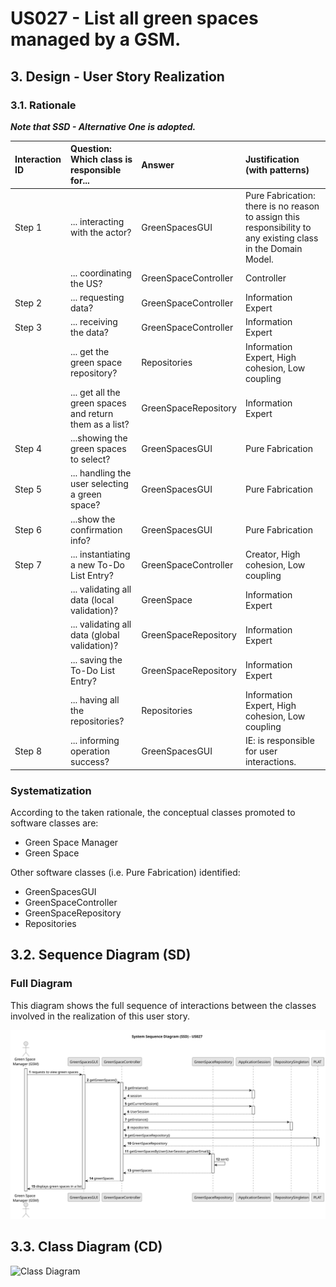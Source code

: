 # US027 - List all green spaces managed by a GSM.

## 3. Design - User Story Realization

### 3.1. Rationale

_**Note that SSD - Alternative One is adopted.**_

| Interaction ID | Question: Which class is responsible for...           | Answer                 | Justification (with patterns)                                                                                 |
|:--------------|:------------------------------------------------------|:-----------------------|:--------------------------------------------------------------------------------------------------------------|
| Step 1  		    | 	... interacting with the actor?                      | GreenSpacesGUI         | Pure Fabrication: there is no reason to assign this responsibility to any existing class in the Domain Model. |
| 			  	        | 	... coordinating the US?                             | GreenSpaceController   | Controller                                                                                                    |
| Step 2  		    | 	... requesting data?                                 | GreenSpaceController   | Information Expert                                                                                              |
| Step 3			     | ... receiving the data?                               | GreenSpaceController   | Information Expert                                                                                              |
| 			  		       | ... get the green space repository?					            | Repositories           | Information Expert, High cohesion, Low coupling                                                               |
| 			  		       | ... get all the green spaces and return them as a list? | GreenSpaceRepository   | Information Expert                                                                                            |
| Step 4  		    | 	...showing the green spaces to select?						           | GreenSpacesGUI         | Pure Fabrication                                                                                              |
| Step 5  		    | ... handling the user selecting a green space?         | GreenSpacesGUI         | Pure Fabrication                                                                                              |
| Step 6  		    | 	...show the confirmation info?                       | GreenSpacesGUI         | Pure Fabrication                                                                                              |
| Step 7  		    | 	... instantiating a new To-Do List Entry?            | GreenSpaceController   | Creator, High cohesion, Low coupling                                                                          |
| 		            | 	... validating all data (local validation)?          | GreenSpace             | Information Expert                                                                                            |
| 			  		       | 	... validating all data (global validation)?         | GreenSpaceRepository   | Information Expert                                                                                     |
| 			  		       | 	... saving the To-Do List Entry?                     | GreenSpaceRepository   | Information Expert                                                                                       |
|               | ... having all the repositories?                      | Repositories           |  Information Expert, High cohesion, Low coupling                                                                                                        |
| Step 8  		    | 	... informing operation success?                     | GreenSpacesGUI         | IE: is responsible for user interactions.                                                                     |

### Systematization ##

According to the taken rationale, the conceptual classes promoted to software classes are:

* Green Space Manager
* Green Space

Other software classes (i.e. Pure Fabrication) identified:

* GreenSpacesGUI
* GreenSpaceController
* GreenSpaceRepository
* Repositories


## 3.2. Sequence Diagram (SD)

### Full Diagram

This diagram shows the full sequence of interactions between the classes involved in the realization of this user story.

![Sequence Diagram - Full](svg/us027-sequence-diagram-full.svg)

## 3.3. Class Diagram (CD)

![Class Diagram](svg/us027-class-diagram.svg)